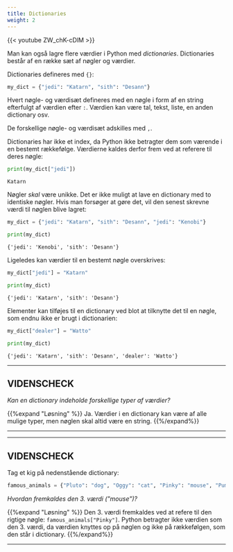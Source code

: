 ```yaml
---
title: Dictionaries
weight: 2
---
```


{{< youtube ZW_chK-cDlM >}}

Man kan også lagre flere værdier i Python med *dictionaries*. Dictionaries består af en række sæt af nøgler og værdier. 

Dictionaries defineres med `{}`:


```python
my_dict = {"jedi": "Katarn", "sith": "Desann"}
```

Hvert nøgle- og værdisæt defineres med en nøgle i form af en string efterfulgt af værdien efter `:`. Værdien kan være tal, tekst, liste, en anden dictionary osv.

De forskellige nøgle- og værdisæt adskilles med `,`.

Dictionaries har ikke et index, da Python ikke betragter dem som værende i en bestemt rækkefølge. Værdierne kaldes derfor frem ved at referere til deres nøgle:


```python
print(my_dict["jedi"])
```

    Katarn


Nøgler *skal* være unikke. Det er ikke muligt at lave en dictionary med to identiske nøgler. Hvis man forsøger at gøre det, vil den senest skrevne værdi til nøglen blive lagret:


```python
my_dict = {"jedi": "Katarn", "sith": "Desann", "jedi": "Kenobi"}

print(my_dict)
```

    {'jedi': 'Kenobi', 'sith': 'Desann'}


Ligeledes kan værdier til en bestemt nøgle overskrives:


```python
my_dict["jedi"] = "Katarn"

print(my_dict)
```

    {'jedi': 'Katarn', 'sith': 'Desann'}


Elementer kan tilføjes til en dictionary ved blot at tilknytte det til en nøgle, som endnu ikke er brugt i dictionarien:


```python
my_dict["dealer"] = "Watto"

print(my_dict)
```

    {'jedi': 'Katarn', 'sith': 'Desann', 'dealer': 'Watto'}


---
## VIDENSCHECK

*Kan en dictionary indeholde forskellige typer af værdier?*

{{%expand "Løsning" %}} Ja. Værdier i en dictionary kan være af alle mulige typer, men nøglen skal altid være en string. {{%/expand%}}

---

---
## VIDENSCHECK

Tag et kig på nedenstående dictionary:


```python
famous_animals = {"Pluto": "dog", "Oggy": "cat", "Pinky": "mouse", "Pumba": "warthog"}
```

*Hvordan fremkaldes den 3. værdi ("mouse")?*

{{%expand "Løsning" %}} Den 3. værdi fremkaldes ved at refere til den rigtige nøgle: `famous_animals["Pinky"]`. Python betragter ikke værdien som den 3. værdi, da værdien knyttes op på nøglen og ikke på rækkefølgen, som den står i dictionary. {{%/expand%}}

---
